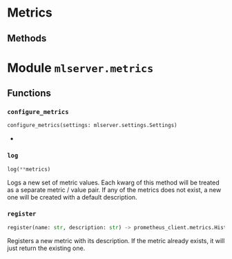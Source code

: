 # Metrics

## Methods

# Module `mlserver.metrics`

## Functions

### `configure_metrics`
```python
configure_metrics(settings: mlserver.settings.Settings)
```
-

### `log`
```python
log(**metrics)
```
Logs a new set of metric values.
Each kwarg of this method will be treated as a separate metric / value
pair.
If any of the metrics does not exist, a new one will be created with a
default description.

### `register`
```python
register(name: str, description: str) -> prometheus_client.metrics.Histogram
```
Registers a new metric with its description.
If the metric already exists, it will just return the existing one.


